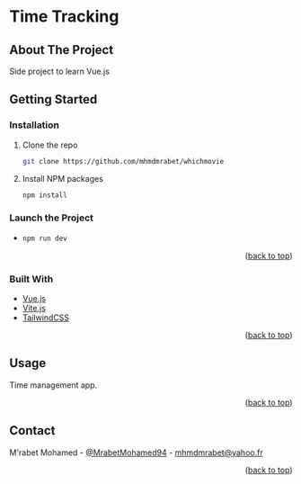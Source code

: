 <div id="top"></div>

# Time Tracking

<!-- ABOUT THE PROJECT -->

## About The Project

Side project to learn Vue.js

## Getting Started

### Installation

1. Clone the repo
   ```sh
   git clone https://github.com/mhmdmrabet/whichmovie
   ```
2. Install NPM packages
   ```sh
   npm install
   ```

### Launch the Project

- ```sh
  npm run dev
  ```

<p align="right">(<a href="#top">back to top</a>)</p>

### Built With

- [Vue.js](https://reactjs.org/)
- [Vite.js](https://vitejs.dev/)
- [TailwindCSS](https://tailwindcss.com/)

<p align="right">(<a href="#top">back to top</a>)</p>

<!-- GETTING STARTED -->

<!-- USAGE EXAMPLES -->

## Usage

Time management app.

<p align="right">(<a href="#top">back to top</a>)</p>

<!-- CONTACT -->

## Contact

M'rabet Mohamed - [@MrabetMohamed94](https://twitter.com/MrabetMohamed94) - mhmdmrabet@yahoo.fr

<!-- Project Link: [https://whichmovie-one.vercel.app/](https://whichmovie-one.vercel.app/) -->

<p align="right">(<a href="#top">back to top</a>)</p>
